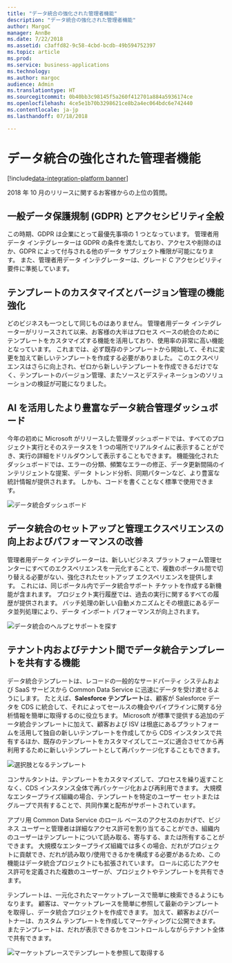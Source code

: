 ```yaml
---
title: "データ統合の強化された管理者機能"
description: "データ統合の強化された管理者機能"
author: MargoC
manager: AnnBe
ms.date: 7/22/2018
ms.assetid: c3affd82-9c58-4cbd-bcdb-49b594752397
ms.topic: article
ms.prod: 
ms.service: business-applications
ms.technology: 
ms.author: margoc
audience: Admin
ms.translationtype: HT
ms.sourcegitcommit: 0b40bb3c98145f5a260f412701a884a5936174ce
ms.openlocfilehash: 4ce5e1b70b3298621ce8b2a4ec064bdc6e742440
ms.contentlocale: ja-jp
ms.lasthandoff: 07/18/2018

---
```

#  <a name="enhanced-administrator-capabilities-for-data-integration"></a>データ統合の強化された管理者機能

[!include[data-integration-platform banner](../includes/data-integration-platform.md)]




2018 年 10 月のリリースに関するお客様からの上位の質問。

   ## <a name="general-data-protection-regulation-gdpr-and-accessibility-general"></a>一般データ保護規制 (GDPR) とアクセシビリティ全般
   
   この時期、GDPR は企業にとって最優先事項の 1 つとなっています。 管理者用データ インテグレーターは GDPR の条件を満たしており、アクセスや削除のほか、GDPR によって付与される他のデータ サブジェクト権限が可能になります。
また、管理者用データ インテグレーターは、グレード C アクセシビリティ要件に準拠しています。

   ## <a name="improving-ability-to-customize-and-version-templates"></a>テンプレートのカスタマイズとバージョン管理の機能強化 
   
   どのビジネスも一つとして同じものはありません。 管理者用データ インテグレーターがリリースされて以来、お客様の大半はプロセス ベースの統合のためにテンプレートをカスタマイズする機能を活用しており、使用率の非常に高い機能となっています。 これまでは、必ず既存のテンプレートから開始して、それに変更を加えて新しいテンプレートを作成する必要がありました。 このエクスペリエンスはさらに向上され、ゼロから新しいテンプレートを作成できるだけでなく、テンプレートのバージョン管理、またソースとデスティネーションのソリューションの検証が可能になりました。

   ## <a name="a-richer-data-integrator-admin-dashboard-powered-by-ai"></a>AI を活用したより豊富なデータ統合管理ダッシュボード
   
   今年の初めに Microsoft がリリースした管理ダッシュボードでは、すべてのプロジェクト実行とそのステータスを 1 つの場所でリアルタイムに表示することができ、実行の詳細をドリルダウンして表示することもできます。 機能強化されたダッシュボードでは、エラーの分類、頻繁なエラーの修正、データ更新間隔のインテリジェントな提案、データ トレンド分析、同期パターンなど、より豊富な統計情報が提供されます。 しかも、コードを書くことなく標準で使用できます。

   ![](media/data-integration-capability-admins-1.png "データ統合ダッシュボード") <!-- picture -->


   ## <a name="improved-data-integration-setup-and-administration-experience-with-performance-improvements"></a>データ統合のセットアップと管理エクスペリエンスの向上およびパフォーマンスの改善
   
   管理者用データ インテグレーターは、新しいビジネス プラットフォーム管理センターにすべてのエクスペリエンスを一元化することで、複数のポータル間で切り替える必要がない、強化されたセットアップ エクスペリエンスを提供します。 これには、同じポータル内でデータ統合サポート チケットを作成する新機能が含まれます。 プロジェクト実行履歴では、過去の実行に関するすべての履歴が提供されます。 バッチ処理の新しい自動メカニズムとその根底にあるデータ並列処理により、データ インポート パフォーマンスが向上されます。

   ![](media/data-integration-capability-admins-2.png "データ統合のヘルプとサポートを探す") <!-- picture -->

<a name="templates"></a>
   ## <a name="ability-to-share-data-integration-templates-within-and-across-tenants"></a>テナント内およびテナント間でデータ統合テンプレートを共有する機能 
   
   データ統合テンプレートは、レコードの一般的なサードパーティ システムおよび SaaS サービスから Common Data Service に迅速にデータを受け渡せるようにします。 たとえば、**Salesforce テンプレート**は、顧客が Salesforce データを CDS に統合して、それによってセールスの機会やパイプラインに関する分析情報を簡単に取得するのに役立ちます。 Microsoft が標準で提供する追加のデータ統合テンプレートに加えて、顧客および ISV は根底にあるプラットフォームを活用して独自の新しいテンプレートを作成してから CDS インスタンスで共有するほか、既存のテンプレートをカスタマイズしてニーズに適合させてから再利用するために新しいテンプレートとして再パッケージ化することもできます。

   ![](media/6-1.png "選択肢となるテンプレート") <!-- picture -->


   コンサルタントは、テンプレートをカスタマイズして、プロセスを繰り返すことなく、CDS インスタンス全体で再パッケージ化および再利用できます。 大規模なエンタープライズ組織の場合、テンプレートを特定のユーザー セットまたはグループで共有することで、共同作業と配布がサポートされています。

   アプリ用 Common Data Service のロール ベースのアクセスのおかげで、ビジネス ユーザーと管理者は詳細なアクセス許可を割り当てることができ、組織内のユーザーはテンプレートについて読み取る、寄与する、または所有することができます。 大規模なエンタープライズ組織では多くの場合、だれがプロジェクトに貢献でき、だれが読み取り/使用できるかを構成する必要があるため、この機能はデータ統合プロジェクトにも拡張されています。 ロールに応じたアクセス許可を定義された複数のユーザーが、プロジェクトやテンプレートを共有できます。

   テンプレートは、一元化されたマーケットプレースで簡単に検索できるようにもなります。
顧客は、マーケットプレースを簡単に参照して最新のテンプレートを取得し、データ統合プロジェクトを作成できます。 加えて、顧客およびパートナーは、カスタム テンプレートを作成してマーケティングに公開できます。
またテンプレートは、だれが表示できるかをコントロールしながらテナント全体で共有できます。

   ![](media/6-2.png "マーケットプレースでテンプレートを参照して取得する") <!-- picture -->

